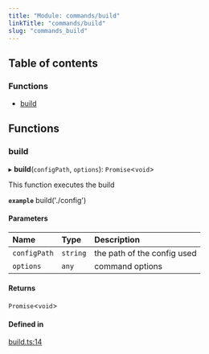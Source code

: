 ```yaml
---
title: "Module: commands/build"
linkTitle: "commands/build"
slug: "commands_build"
---
```


## Table of contents

### Functions

- [build](commands_build.md#build)

## Functions

### build

▸ **build**(`configPath`, `options`): `Promise`<`void`\>

This function executes the build

**`example`**
    build('./config')

#### Parameters

| Name | Type | Description |
| :------ | :------ | :------ |
| `configPath` | `string` | the path of the config used |
| `options` | `any` | command options |

#### Returns

`Promise`<`void`\>

#### Defined in

[build.ts:14](https://github.com/DooomiT/ros2-cli/blob/056d21f/src/commands/build.ts#L14)
